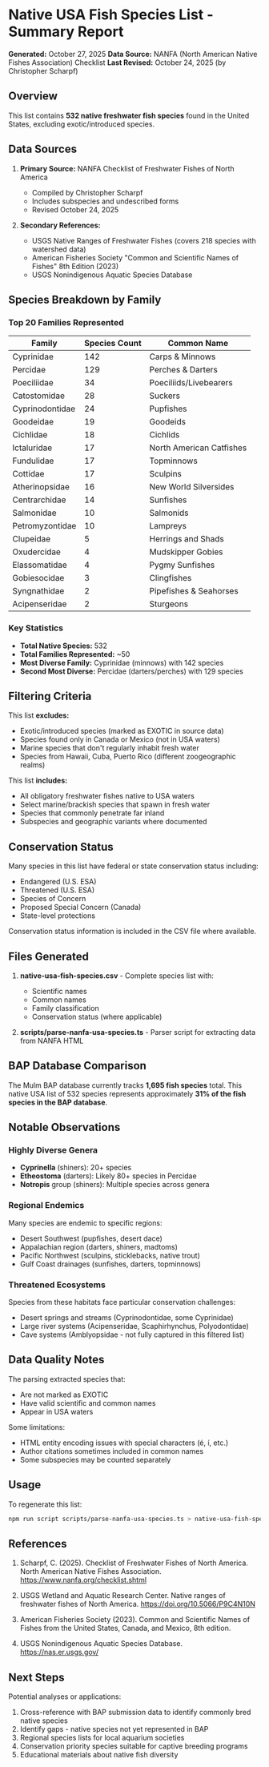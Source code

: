 # Native USA Fish Species List - Summary Report

**Generated:** October 27, 2025
**Data Source:** NANFA (North American Native Fishes Association) Checklist
**Last Revised:** October 24, 2025 (by Christopher Scharpf)

## Overview

This list contains **532 native freshwater fish species** found in the United States, excluding exotic/introduced species.

## Data Sources

1. **Primary Source:** NANFA Checklist of Freshwater Fishes of North America
   - Compiled by Christopher Scharpf
   - Includes subspecies and undescribed forms
   - Revised October 24, 2025

2. **Secondary References:**
   - USGS Native Ranges of Freshwater Fishes (covers 218 species with watershed data)
   - American Fisheries Society "Common and Scientific Names of Fishes" 8th Edition (2023)
   - USGS Nonindigenous Aquatic Species Database

## Species Breakdown by Family

### Top 20 Families Represented

| Family | Species Count | Common Name |
|--------|--------------|-------------|
| Cyprinidae | 142 | Carps & Minnows |
| Percidae | 129 | Perches & Darters |
| Poeciliidae | 34 | Poeciliids/Livebearers |
| Catostomidae | 28 | Suckers |
| Cyprinodontidae | 24 | Pupfishes |
| Goodeidae | 19 | Goodeids |
| Cichlidae | 18 | Cichlids |
| Ictaluridae | 17 | North American Catfishes |
| Fundulidae | 17 | Topminnows |
| Cottidae | 17 | Sculpins |
| Atherinopsidae | 16 | New World Silversides |
| Centrarchidae | 14 | Sunfishes |
| Salmonidae | 10 | Salmonids |
| Petromyzontidae | 10 | Lampreys |
| Clupeidae | 5 | Herrings and Shads |
| Oxudercidae | 4 | Mudskipper Gobies |
| Elassomatidae | 4 | Pygmy Sunfishes |
| Gobiesocidae | 3 | Clingfishes |
| Syngnathidae | 2 | Pipefishes & Seahorses |
| Acipenseridae | 2 | Sturgeons |

### Key Statistics

- **Total Native Species:** 532
- **Total Families Represented:** ~50
- **Most Diverse Family:** Cyprinidae (minnows) with 142 species
- **Second Most Diverse:** Percidae (darters/perches) with 129 species

## Filtering Criteria

This list **excludes:**
- Exotic/introduced species (marked as EXOTIC in source data)
- Species found only in Canada or Mexico (not in USA waters)
- Marine species that don't regularly inhabit fresh water
- Species from Hawaii, Cuba, Puerto Rico (different zoogeographic realms)

This list **includes:**
- All obligatory freshwater fishes native to USA waters
- Select marine/brackish species that spawn in fresh water
- Species that commonly penetrate far inland
- Subspecies and geographic variants where documented

## Conservation Status

Many species in this list have federal or state conservation status including:
- Endangered (U.S. ESA)
- Threatened (U.S. ESA)
- Species of Concern
- Proposed Special Concern (Canada)
- State-level protections

Conservation status information is included in the CSV file where available.

## Files Generated

1. **native-usa-fish-species.csv** - Complete species list with:
   - Scientific names
   - Common names
   - Family classification
   - Conservation status (where applicable)

2. **scripts/parse-nanfa-usa-species.ts** - Parser script for extracting data from NANFA HTML

## BAP Database Comparison

The Mulm BAP database currently tracks **1,695 fish species** total. This native USA list of 532 species represents approximately **31% of the fish species in the BAP database**.

## Notable Observations

### Highly Diverse Genera

- **Cyprinella** (shiners): 20+ species
- **Etheostoma** (darters): Likely 80+ species in Percidae
- **Notropis** group (shiners): Multiple species across genera

### Regional Endemics

Many species are endemic to specific regions:
- Desert Southwest (pupfishes, desert dace)
- Appalachian region (darters, shiners, madtoms)
- Pacific Northwest (sculpins, sticklebacks, native trout)
- Gulf Coast drainages (sunfishes, darters, topminnows)

### Threatened Ecosystems

Species from these habitats face particular conservation challenges:
- Desert springs and streams (Cyprinodontidae, some Cyprinidae)
- Large river systems (Acipenseridae, Scaphirhynchus, Polyodontidae)
- Cave systems (Amblyopsidae - not fully captured in this filtered list)

## Data Quality Notes

The parsing extracted species that:
- Are not marked as EXOTIC
- Have valid scientific and common names
- Appear in USA waters

Some limitations:
- HTML entity encoding issues with special characters (é, í, etc.)
- Author citations sometimes included in common names
- Some subspecies may be counted separately

## Usage

To regenerate this list:

```bash
npm run script scripts/parse-nanfa-usa-species.ts > native-usa-fish-species.csv
```

## References

1. Scharpf, C. (2025). Checklist of Freshwater Fishes of North America. North American Native Fishes Association. https://www.nanfa.org/checklist.shtml

2. USGS Wetland and Aquatic Research Center. Native ranges of freshwater fishes of North America. https://doi.org/10.5066/P9C4N10N

3. American Fisheries Society (2023). Common and Scientific Names of Fishes from the United States, Canada, and Mexico, 8th edition.

4. USGS Nonindigenous Aquatic Species Database. https://nas.er.usgs.gov/

## Next Steps

Potential analyses or applications:
1. Cross-reference with BAP submission data to identify commonly bred native species
2. Identify gaps - native species not yet represented in BAP
3. Regional species lists for local aquarium societies
4. Conservation priority species suitable for captive breeding programs
5. Educational materials about native fish diversity
